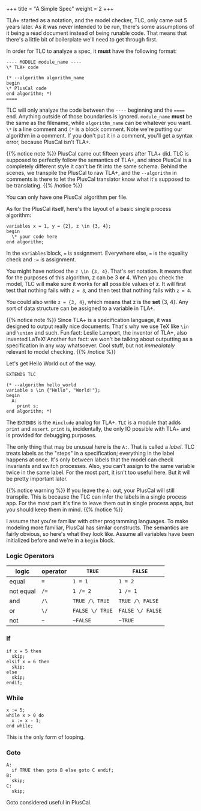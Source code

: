 +++
title = "A Simple Spec"
weight = 2
+++

TLA+ started as a notation, and the model checker, TLC, only came out 5 years later. As it was never intended to be run, there's some assumptions of it being a read document instead of being runable code. That means that there's a little bit of boilerplate we'll need to get through first.

In order for TLC to analyze a spec, it **must** have the following format:

``` tla
---- MODULE module_name ----
\* TLA+ code

(* --algorithm algorithm_name
begin
\* PlusCal code
end algorithm; *)
====
```

TLC will only analyze the code between the `----` beginning and the `====` end. Anything outside of those boundaries is ignored. `module_name` **must** be the same as the filename, while `algorithm_name` can be whatever you want. `\*` is a line comment and `(*` is a block comment. Note we're putting our algorithm in a comment. If you don't put it in a comment, you'll get a syntax error, because PlusCal isn't TLA+.

{{% notice note %}}
PlusCal came out fifteen years after TLA+ did. TLC is supposed to perfectly follow the semantics of TLA+, and since PlusCal is a completely different style it can't be fit into the same schema. Behind the scenes, we transpile the PlusCal to raw TLA+, and the `--algorithm` in comments is there to let the PlusCal translator know what it's supposed to be translating.
{{% /notice %}}

You can only have one PlusCal algorithm per file.

As for the PlusCal itself, here's the layout of a basic single process algorithm:

```
variables x = 1, y = {2}, z \in {3, 4};
begin
  \* your code here
end algorithm;
```

In the `variables` block, `=` is assignment. Everywhere else, `=` is the equality check and `:=` is assignment.

You might have noticed the `z \in {3, 4}`. That's set notation. It means that for the purposes of this algorithm, z can be 3 **or** 4. When you check the model, TLC will make sure it works for __all__ possible values of z. It will first test that nothing fails with `z = 3`, and then test that nothing fails with `z = 4`. 

You could also write `z = {3, 4}`, which means that z is the **set** {3, 4}. Any sort of data structure can be assigned to a variable in TLA+.

{{% notice note %}}
Since TLA+ is a specification language, it was designed to output really nice documents. That's why we use TeX like `\in` and `\union` and such. Fun fact: Leslie Lamport, the inventor of TLA+, also invented LaTeX! Another fun fact: we won't be talking about outputting as a specification in any way whatsoever. Cool stuff, but not _immediately_ relevant to model checking.
{{% /notice %}}

Let's get Hello World out of the way.

``` tla
EXTENDS TLC

(* --algorithm hello_world
variable s \in {"Hello", "World!"};
begin
  A:
    print s;
end algorithm; *)
```

The `EXTENDS` is the `#include` analog for TLA+. `TLC` is a module that adds `print` and `assert`. `print` is, incidentally, the only IO possible with TLA+ and is provided for debugging purposes.

The only thing that may be unusual here is the `A:`. That is called a _label_. TLC treats labels as the "steps" in a specification; everything in the label happens at once. It's only between labels that the model can check invariants and switch processes. Also, you can't assign to the same variable twice in the same label. For the most part, it isn't too useful here. But it will be pretty important later.

{{% notice warning %}}
If you leave the `A:` out, your PlusCal will still transpile. This is because the TLC can infer the labels in a single process app. For the most part it's fine to leave them out in single process apps, but you should keep them in mind.
{{% /notice %}}

I assume that you're familiar with other programming languages. To make modeling more familiar, PlusCal has similar constructs. The semantics are fairly obvious, so here's what they look like. Assume all variables have been initialized before and we're in a `begin` block.

### Logic Operators

logic | operator | `TRUE` | `FALSE`
------|--------|--------|-------
equal | `=` | `1 = 1` | `1 = 2`
not equal | `/=` | `1 /= 2` | `1 /= 1`
and | `/\` | `TRUE /\ TRUE` | `TRUE /\ FALSE`
or | `\/` | `FALSE \/ TRUE` | `FALSE \/ FALSE`
not | `~` | `~FALSE` | `~TRUE`

### If

``` 
if x = 5 then
  skip;
elsif x = 6 then
  skip;
else
  skip;
endif;
```

### While

```
x := 5;
while x > 0 do
  x := x - 1;
end while;
```

This is the only form of looping.

### Goto

```
A:
  if TRUE then goto B else goto C endif;
B:
  skip;
C:
  skip;
```

Goto considered useful in PlusCal.
